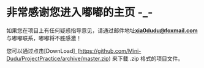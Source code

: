 #	非常感谢您进入嘟嘟的主页   -_-

如果您在项目上有任何疑惑指导意见，请通过邮件地址**xia0dudu@foxmail.com**与嘟嘟联系，嘟嘟将不胜感激！

您可以通过点击[DownLoad]_(https://github.com/Mini-Dudu/ProjectPractice/archive/master.zip) 来下载 .zip 格式的项目文件。
